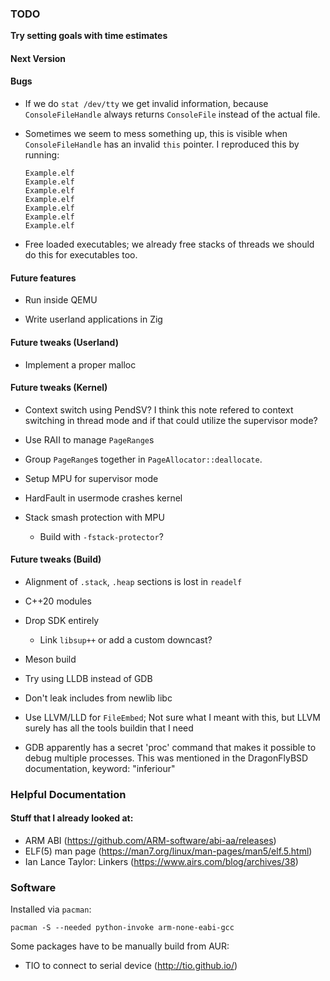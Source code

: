 ### TODO

**Try setting goals with time estimates**

#### Next Version

#### Bugs

  - If we do `stat /dev/tty` we get invalid information, because `ConsoleFileHandle` always
    returns `ConsoleFile` instead of the actual file.

  - Sometimes we seem to mess something up, this is visible when `ConsoleFileHandle` has an invalid
    `this` pointer. I reproduced this by running:

    ~~~none
    Example.elf
    Example.elf
    Example.elf
    Example.elf
    Example.elf
    Example.elf
    Example.elf
    ~~~

  - Free loaded executables; we already free stacks of threads we should do
    this for executables too.

#### Future features

  - Run inside QEMU

  - Write userland applications in Zig

#### Future tweaks (Userland)

  - Implement a proper malloc

#### Future tweaks (Kernel)

  - Context switch using PendSV? I think this note refered to context switching
    in thread mode and if that could utilize the supervisor mode?

  - Use RAII to manage `PageRange`s

  - Group `PageRange`s together in `PageAllocator::deallocate`.

  - Setup MPU for supervisor mode

  - HardFault in usermode crashes kernel

  - Stack smash protection with MPU

      - Build with `-fstack-protector`?

#### Future tweaks (Build)

  - Alignment of `.stack`, `.heap` sections is lost in `readelf`

  - C++20 modules

  - Drop SDK entirely

      - Link `libsup++` or add a custom downcast?

  - Meson build

  - Try using LLDB instead of GDB

  - Don't leak includes from newlib libc

  - Use LLVM/LLD for `FileEmbed`; Not sure what I meant with this, but LLVM
    surely has all the tools buildin that I need

  - GDB apparently has a secret 'proc' command that makes it possible to debug
    multiple processes.  This was mentioned in the DragonFlyBSD documentation,
    keyword: "inferiour"

### Helpful Documentation

#### Stuff that I already looked at:

  - ARM ABI (https://github.com/ARM-software/abi-aa/releases)
  - ELF(5) man page (https://man7.org/linux/man-pages/man5/elf.5.html)
  - Ian Lance Taylor: Linkers (https://www.airs.com/blog/archives/38)

### Software

Installed via `pacman`:

~~~none
pacman -S --needed python-invoke arm-none-eabi-gcc
~~~

Some packages have to be manually build from AUR:

- TIO to connect to serial device (http://tio.github.io/)
